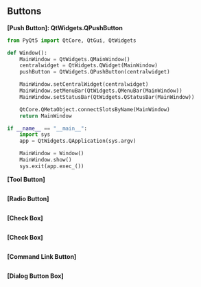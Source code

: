 
## Buttons
**[Push Button]: QtWidgets.QPushButton**
```python
from PyQt5 import QtCore, QtGui, QtWidgets

def Window():
    MainWindow = QtWidgets.QMainWindow()
    centralwidget = QtWidgets.QWidget(MainWindow)
    pushButton = QtWidgets.QPushButton(centralwidget)

    MainWindow.setCentralWidget(centralwidget)
    MainWindow.setMenuBar(QtWidgets.QMenuBar(MainWindow))
    MainWindow.setStatusBar(QtWidgets.QStatusBar(MainWindow))

    QtCore.QMetaObject.connectSlotsByName(MainWindow)
    return MainWindow

if __name__ == "__main__":
    import sys
    app = QtWidgets.QApplication(sys.argv)

    MainWindow = Window()
    MainWindow.show()
    sys.exit(app.exec_())
```

**[Tool Button]**
```python
```

**[Radio Button]**
```python
```

**[Check Box]**
```python
```

**[Check Box]**
```python
```

**[Command Link Button]**
```python
```

**[Dialog Button Box]**
```python
```

